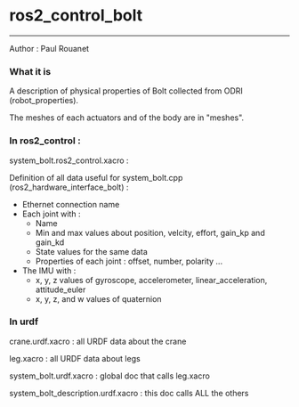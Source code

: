 # ros2_control_bolt
----------------------

Author : Paul Rouanet

### What it is

A description of physical properties of Bolt collected from ODRI (robot_properties).

The meshes of each actuators and of the body are in "meshes".

### In ros2_control :

system_bolt.ros2_control.xacro :

Definition of all data useful for system_bolt.cpp (ros2_hardware_interface_bolt) :

   - Ethernet connection name
   - Each joint with :
      - Name
      - Min and max values about position, velcity, effort, gain_kp and gain_kd
      - State values for the same data
      - Properties of each joint : offset, number, polarity ...
   - The IMU with :
      - x, y, z values of gyroscope, accelerometer, linear_acceleration, attitude_euler
      - x, y, z, and w values of quaternion

### In urdf

crane.urdf.xacro : all URDF data about the crane

leg.xacro : all URDF data about legs

system_bolt.urdf.xacro : global doc that calls leg.xacro

system_bolt_description.urdf.xacro : this doc calls ALL the others

